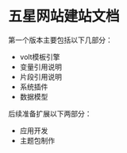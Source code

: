 # 五星网站建站文档 

第一个版本主要包括以下几部分：

* volt模板引擎
* 变量引用说明
* 片段引用说明
* 系统插件
* 数据模型

后续准备扩展以下两部分：

* 应用开发
* 主题包制作



